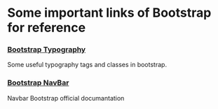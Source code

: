 # Some important links of Bootstrap for reference

### [Bootstrap Typography](https://getbootstrap.com/docs/4.0/content/typography/)
Some useful typography tags and classes in bootstrap.

### [Bootstrap NavBar](https://getbootstrap.com/docs/4.5/components/navbar/)
Navbar Bootstrap official documantation

### 